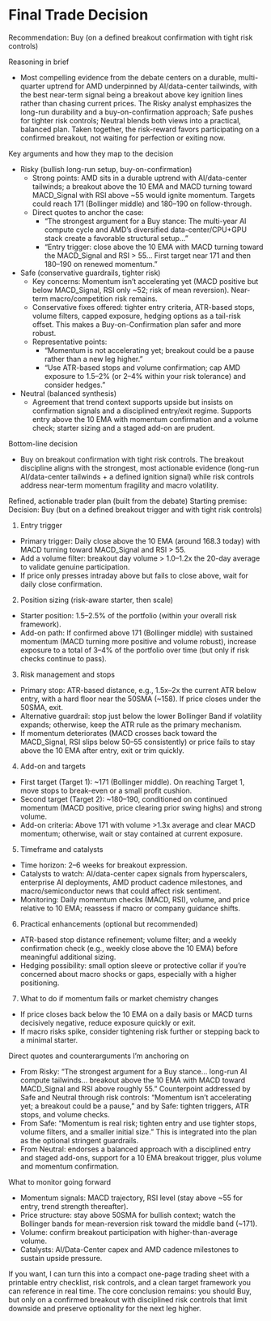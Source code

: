 # Final Trade Decision

Recommendation: Buy (on a defined breakout confirmation with tight risk controls)

Reasoning in brief
- Most compelling evidence from the debate centers on a durable, multi-quarter uptrend for AMD underpinned by AI/data-center tailwinds, with the best near-term signal being a breakout above key ignition lines rather than chasing current prices. The Risky analyst emphasizes the long-run durability and a buy-on-confirmation approach; Safe pushes for tighter risk controls; Neutral blends both views into a practical, balanced plan. Taken together, the risk-reward favors participating on a confirmed breakout, not waiting for perfection or exiting now.

Key arguments and how they map to the decision
- Risky (bullish long-run setup, buy-on-confirmation)
  - Strong points: AMD sits in a durable uptrend with AI/data-center tailwinds; a breakout above the 10 EMA and MACD turning toward MACD_Signal with RSI above ~55 would ignite momentum. Targets could reach 171 (Bollinger middle) and 180–190 on follow-through.
  - Direct quotes to anchor the case: 
    - “The strongest argument for a Buy stance: The multi-year AI compute cycle and AMD’s diversified data-center/CPU+GPU stack create a favorable structural setup…” 
    - “Entry trigger: close above the 10 EMA with MACD turning toward the MACD_Signal and RSI > 55… First target near 171 and then 180–190 on renewed momentum.”
- Safe (conservative guardrails, tighter risk)
  - Key concerns: Momentum isn’t accelerating yet (MACD positive but below MACD_Signal, RSI only ~52; risk of mean reversion). Near-term macro/competition risk remains.
  - Conservative fixes offered: tighter entry criteria, ATR-based stops, volume filters, capped exposure, hedging options as a tail-risk offset. This makes a Buy-on-Confirmation plan safer and more robust.
  - Representative points: 
    - “Momentum is not accelerating yet; breakout could be a pause rather than a new leg higher.”
    - “Use ATR-based stops and volume confirmation; cap AMD exposure to 1.5–2% (or 2–4% within your risk tolerance) and consider hedges.”
- Neutral (balanced synthesis)
  - Agreement that trend context supports upside but insists on confirmation signals and a disciplined entry/exit regime. Supports entry above the 10 EMA with momentum confirmation and a volume check; starter sizing and a staged add-on are prudent.

Bottom-line decision
- Buy on breakout confirmation with tight risk controls. The breakout discipline aligns with the strongest, most actionable evidence (long-run AI/data-center tailwinds + a defined ignition signal) while risk controls address near-term momentum fragility and macro volatility.

Refined, actionable trader plan (built from the debate)
Starting premise: Decision: Buy (but on a defined breakout trigger and with tight risk controls)

1) Entry trigger
- Primary trigger: Daily close above the 10 EMA (around 168.3 today) with MACD turning toward MACD_Signal and RSI > 55.
- Add a volume filter: breakout day volume > 1.0–1.2x the 20-day average to validate genuine participation.
- If price only presses intraday above but fails to close above, wait for daily close confirmation.

2) Position sizing (risk-aware starter, then scale)
- Starter position: 1.5–2.5% of the portfolio (within your overall risk framework).
- Add-on path: If confirmed above 171 (Bollinger middle) with sustained momentum (MACD turning more positive and volume robust), increase exposure to a total of 3–4% of the portfolio over time (but only if risk checks continue to pass).

3) Risk management and stops
- Primary stop: ATR-based distance, e.g., 1.5x–2x the current ATR below entry, with a hard floor near the 50SMA (~158). If price closes under the 50SMA, exit.
- Alternative guardrail: stop just below the lower Bollinger Band if volatility expands; otherwise, keep the ATR rule as the primary mechanism.
- If momentum deteriorates (MACD crosses back toward the MACD_Signal, RSI slips below 50–55 consistently) or price fails to stay above the 10 EMA after entry, exit or trim quickly.

4) Add-on and targets
- First target (Target 1): ~171 (Bollinger middle). On reaching Target 1, move stops to break-even or a small profit cushion.
- Second target (Target 2): ~180–190, conditioned on continued momentum (MACD positive, price clearing prior swing highs) and strong volume.
- Add-on criteria: Above 171 with volume >1.3x average and clear MACD momentum; otherwise, wait or stay contained at current exposure.

5) Timeframe and catalysts
- Time horizon: 2–6 weeks for breakout expression.
- Catalysts to watch: AI/data-center capex signals from hyperscalers, enterprise AI deployments, AMD product cadence milestones, and macro/semiconductor news that could affect risk sentiment.
- Monitoring: Daily momentum checks (MACD, RSI), volume, and price relative to 10 EMA; reassess if macro or company guidance shifts.

6) Practical enhancements (optional but recommended)
- ATR-based stop distance refinement; volume filter; and a weekly confirmation check (e.g., weekly close above the 10 EMA) before meaningful additional sizing.
- Hedging possibility: small option sleeve or protective collar if you’re concerned about macro shocks or gaps, especially with a higher positioning.

7) What to do if momentum fails or market chemistry changes
- If price closes back below the 10 EMA on a daily basis or MACD turns decisively negative, reduce exposure quickly or exit.
- If macro risks spike, consider tightening risk further or stepping back to a minimal starter.

Direct quotes and counterarguments I’m anchoring on
- From Risky: “The strongest argument for a Buy stance… long-run AI compute tailwinds… breakout above the 10 EMA with MACD toward MACD_Signal and RSI above roughly 55.” Counterpoint addressed by Safe and Neutral through risk controls: “Momentum isn’t accelerating yet; a breakout could be a pause,” and by Safe: tighten triggers, ATR stops, and volume checks.
- From Safe: “Momentum is real risk; tighten entry and use tighter stops, volume filters, and a smaller initial size.” This is integrated into the plan as the optional stringent guardrails.
- From Neutral: endorses a balanced approach with a disciplined entry and staged add-ons, support for a 10 EMA breakout trigger, plus volume and momentum confirmation.

What to monitor going forward
- Momentum signals: MACD trajectory, RSI level (stay above ~55 for entry, trend strength thereafter).
- Price structure: stay above 50SMA for bullish context; watch the Bollinger bands for mean-reversion risk toward the middle band (~171).
- Volume: confirm breakout participation with higher-than-average volume.
- Catalysts: AI/Data-Center capex and AMD cadence milestones to sustain upside pressure.

If you want, I can turn this into a compact one-page trading sheet with a printable entry checklist, risk controls, and a clean target framework you can reference in real time. The core conclusion remains: you should Buy, but only on a confirmed breakout with disciplined risk controls that limit downside and preserve optionality for the next leg higher.
